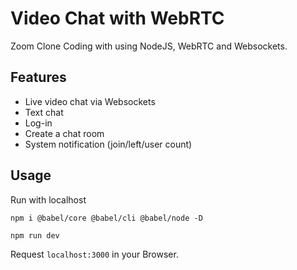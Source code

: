 # Video Chat with WebRTC
Zoom Clone Coding with using NodeJS, WebRTC and Websockets.

## Features
- Live video chat via Websockets
- Text chat
- Log-in
- Create a chat room
- System notification (join/left/user count)


## Usage
Run with localhost

```shell
npm i @babel/core @babel/cli @babel/node -D
```

```shell
npm run dev
```

Request `localhost:3000` in your Browser.